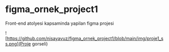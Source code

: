 # figma_ornek_project1
Front-end atolyesi kapsaminda yapilan figma projesi

![https://github.com/nisayavuz/figma_ornek_project1/blob/main/img/proje1_ss.png](Proje gorseli)
